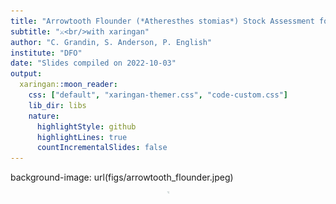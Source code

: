 ```yaml
---
title: "Arrowtooth Flounder (*Atheresthes stomias*) Stock Assessment for the West Coast of British Columbia in 2021"
subtitle: "⚔<br/>with xaringan"
author: "C. Grandin, S. Anderson, P. English"
institute: "DFO"
date: "Slides compiled on 2022-10-03"
output:
  xaringan::moon_reader:
    css: ["default", "xaringan-themer.css", "code-custom.css"]
    lib_dir: libs
    nature:
      highlightStyle: github
      highlightLines: true
      countIncrementalSlides: false
---
```


background-image: url(figs/arrowtooth_flounder.jpeg)















<img src="knitr-figs-docx/xx-1.png" title="plot of chunk xx" alt="plot of chunk xx" width="6in" style="display: block; margin: auto;" />
